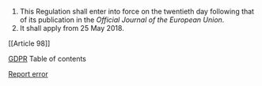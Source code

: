
1. This Regulation shall enter into force on the twentieth day following that of its publication in the *Official Journal of the European Union*.
2. It shall apply from 25 May 2018.




[[Article 98]]



[GDPR](https://gdpr-info.eu)
Table of contents


[Report error](https://gdpr-info.eu/gf/?TB_iframe=true&height=306 "Your message")

